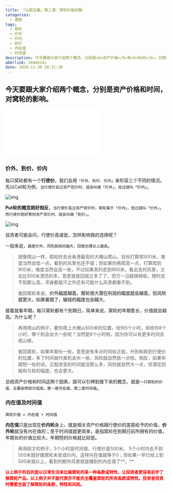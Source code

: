 ```yaml
---
title: 「认股证篇」第二课：窝轮价格初解
categories:
  - 港股
tags:
  - 窝轮
  - 价外
  - 价内
  - 到价
  - 内在值
  - 时间值
description: 今天要跟大家介绍两个概念，分别是<b>资产价格</b>和<b>时间</b>，对窝轮的影响。
abbrlink: 584de2dc
date: 2020-11-30 18:21:30
---
```


## 今天要跟大家介绍两个概念，分别是**资产价格**和**时间**，对窝轮的影响。

<div class="bilibili">
    <iframe src="//player.bilibili.com/player.html?aid=885260723&bvid=BV15K4y1j7N5&cid=258319512&page=1" scrolling="no" border="0" frameborder="no" framespacing="0" allowfullscreen="true"> </iframe>
</div>

### 价外、到价、价内

每只窝轮都有一个**行使价**，我们会用`「价外、到价、价内」`来形容三个不同的情况。先以Call轮为例，`当行使价高过资产现价时，就会叫做「价外」，低过就叫「价内」`。

![img](https://cdn.jsdelivr.net/gh/baodongfan/baodongfan.github.io/posts/584de2dc/1.png)

**Put轮的概念刚好相反**，`当行使价高过资产现价时，窝轮属于「价内」，低过就叫「价外」`，`而行使价刚好等同资产现价时，就会叫做「到价」`。

![img](https://cdn.jsdelivr.net/gh/baodongfan/baodongfan.github.io/posts/584de2dc/2.png)

投资者可能会问，行使价高或低，怎样影响我的选择呢？

一般来说，`越是价外，风险就相对越大，回报也理论上越高`。

> 就像爬山一样，假如你去全香港最高的大帽山爬山，目标打算爬500米，难度当然会低一点，看到的风景也还不错；但如果你再爬高一点，打算爬到900米，难度当然会高一些，不过如果真的走到900米，看出去的风景，又会比500米漂亮的多，意思就是回报又多了了，但万一沿路很崎岖，随时走不到那么高，浑身都是汗之外还有可能什么风景都看不到。
>
> 套回窝轮来说，**价外幅度越高，窝轮倍大潜在利润的幅度就会越高，但风险就更大，如果看错了，输钱的幅度也会越大**。

接着就看年期，每只窝轮都有个到期日，简单来说，窝轮的年期愈长，价值就会越高。为什么呢？

> 再用爬山的例子，要你爬上大帽山500米的位置，给你5个小时，和给你8个小时，哪个机会会大一些呢？当然是8个小时啦，因为你可以有更多时间去爬山嘛。

> 套回窝轮，如果年期长一些，意思是有多点时间给正股，升到和跌到行使价的位置，多了时间就代表机会大一些，风险就自然低一点啦。相反，如果年期短一些的话，正股改变的时间就没那么多，风险就自然大一点，但潜在回报和亏损的幅度，也会更大。

总结资产价格和时间这两个因素，就可以引伸到接下来的概念，就是`一只窝轮的价值，主要由两部分组成，第一是内在值，第二是时间值`。

### 内在值及时间值

`窝轮价值 = 内在值 + 时间值`

**内在值**只是出现在**价内轮**身上，就是相关资产价格跟行使价的差距给予的价值，**价外轮**就没有内在值的；至于时间值就更简单，是指窝轮在到期日前所拥有的价值，年期长的价值比较大，年期短的价格就比较低。

> 再用刚才的例子，5个小时是时间值，行使价是500米。 5个小时内去不到500米就好像窝轮未变成价内，这样内在值就等于0；但如果一早已经上到500米或以上，看到的额外风景就是赚到的内在值了**。**

<font size=2 color="red"><b>以上例子的目的是以日常生活来比喻窝轮的某一种条款或特性，让投资者更容易初步了解窝轮产品。以上例子并不能代表亦不能完全覆盖窝轮的所有条款或特性。投资者投资时需要全面了解窝轮的条款，特性和风险。</b></font>

